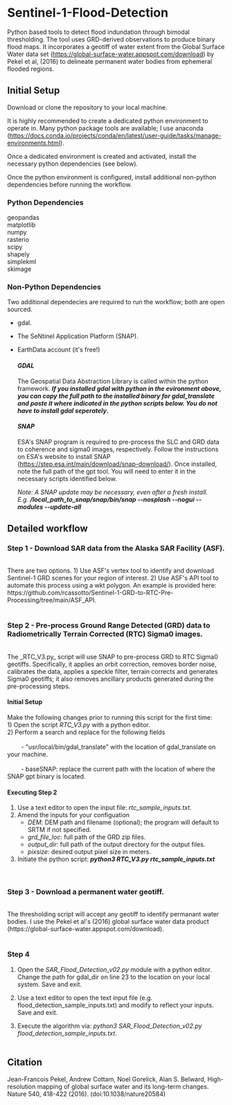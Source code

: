 # Sentinel-1-Flood-Detection
Python based tools to detect flood indundation through bimodal thresholding.  The tool uses GRD-derived observations to produce binary flood maps.  It incorporates a geotiff of water extent from the Global Surface Water data set (https://global-surface-water.appspot.com/download) by Pekel et al, (2016) to delineate permanent water bodies from ephemeral flooded regions. 

## Initial Setup 
Download or clone the repository to your local machine. 

It is highly recommended to create a dedicated python environment to operate in. Many python package tools are available; I use anaconda (https://docs.conda.io/projects/conda/en/latest/user-guide/tasks/manage-environments.html).

Once a dedicated environment is created and activated, install the necessary python dependencies (see below).

Once the python environment is configured, install additional non-python dependencies before running the workflow. 

### Python Dependencies
geopandas<br> matplotlib<br> numpy<br> rasterio<br> scipy<br> shapely<br> simplekml<br> skimage<br>

### Non-Python Dependencies
Two additional dependecies are required to run the workflow; both are open sourced. 
- gdal.
- The SeNtinel Application Platform (SNAP).
- EarthData account (it's free!)

  #### _GDAL_
  The Geospatial Data Abstraction Library is called within the python framework. **_If you installed gdal with python in the   evironment above, you can copy the full path to the installed binary for gdal_translate and paste it where indicated in the python scripts below. You do not have to install gdal seperately_.** 

  #### _SNAP_
  ESA's SNAP program is required to pre-process the SLC and GRD data to coherence and sigma0 images, respectively. Follow the instructions on ESA's website to install SNAP (https://step.esa.int/main/download/snap-download/). Once installed, note the full path of the gpt tool. You will need to enter it in the necessary scripts identified below.
  
  _Note: A SNAP update may be necessary, even after a fresh install. <br> E.g._
       **_/local_path_to_snap/snap/bin/snap --nosplash --nogui --modules --update-all_**


## Detailed workflow

### Step 1 - Download SAR data from the Alaska SAR Facility (ASF).
<br>
There are two options. 
1) Use ASF's vertex tool to identify and download Sentinel-1 GRD scenes for your region of interest. 
2) Use ASF's API tool to automate this process using a wkt polygon. An example is provided here: https://github.com/rcassotto/Sentinel-1-GRD-to-RTC-Pre-Processing/tree/main/ASF_API. 
<br><br>

### Step 2 - Pre-process Ground Range Detected (GRD) data to Radiometrically Terrain Corrected (RTC) Sigma0 images.
<br>
The _RTC_V3.py_ script will use SNAP to pre-process GRD to RTC Sigma0 geotiffs. Specifically, it applies an orbit correction, removes border noise, calibrates the data, applies a speckle filter, terrain corrects and generates Sigma0 geotiffs; it also removes ancillary products generated during the pre-processing steps. 

  #### Initial Setup
  Make the following changes prior to running this script for the first time: <br>
    1) Open the script _RTC_V3.py_ with a python editor. <br>
    2) Perform a search and replace for the following fields <br>
    <br> &emsp;&emsp;    - "usr/local/bin/gdal_translate" with the location of gdal_translate on your machine. <br>
    <br> &emsp;&emsp;    - baseSNAP: replace the current path with the location of where the SNAP gpt binary is located. <br>

  #### Executing Step 2
  1) Use a text editor to open the input file: _rtc_sample_inputs.txt_.
  2) Amend the inputs for your configuation <br>
       - _DEM_: DEM path and filename (optional); the program will default to SRTM if not specified. <br>
       - _grd_file_loc_: full path of the GRD zip files. <br>
       - _output_dir_: full path of the output directory for the output files. <br>
       - _pixsize_: desired output pixel size in meters. <br>
  3) Initiate the python script: **_python3 RTC_V3.py rtc_sample_inputs.txt_** <br>
<br><br>

### Step 3 - Download a permanent water geotiff.
<br>
The thresholding script will accept any geotiff to identify permanant water bodies. I use the Pekel et al's (2016) global surface water data product (https://global-surface-water.appspot.com/download).
<br><br>

### Step 4
1) Open the _SAR_Flood_Detection_v02.py_ module with a python editor. Change the path for gdal_dir on line 23 to the location on your local system. Save and exit.

2) Use a text editor to open the text input file (e.g. flood_detection_sample_inputs.txt) and modify to reflect your inputs. Save and exit.

3) Execute the algorithm via: _python3 SAR_Flood_Detection_v02.py flood_detection_sample_inputs.txt_.
<br><br>



## Citation
Jean-Francois Pekel, Andrew Cottam, Noel Gorelick, Alan S. Belward, High-resolution mapping of global surface water and its long-term changes. Nature 540, 418-422 (2016). (doi:10.1038/nature20584)
